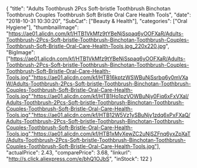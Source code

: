 {
	"title": "Adults Toothbrush 2Pcs Soft-bristle Toothbrush Binchotan Toothbrush Couples Toothbrush Soft Bristle Oral Care Health Tools",
	"date": "2018-10-31 10:30:20",
	"SubCat": ["Beauty & Health"],
	"categories": ["Oral Hygiene"],
	"thumbnailImage": "https://ae01.alicdn.com/kf/HTB1VkMfz9tYBeNjSspaq6yOOFXaR/Adults-Toothbrush-2Pcs-Soft-bristle-Toothbrush-Binchotan-Toothbrush-Couples-Toothbrush-Soft-Bristle-Oral-Care-Health-Tools.jpg_220x220.jpg",
	"BigImage": ["https://ae01.alicdn.com/kf/HTB1VkMfz9tYBeNjSspaq6yOOFXaR/Adults-Toothbrush-2Pcs-Soft-bristle-Toothbrush-Binchotan-Toothbrush-Couples-Toothbrush-Soft-Bristle-Oral-Care-Health-Tools.jpg","https://ae01.alicdn.com/kf/HTB16kptzWSWBuNjSsrbq6y0mVXaW/Adults-Toothbrush-2Pcs-Soft-bristle-Toothbrush-Binchotan-Toothbrush-Couples-Toothbrush-Soft-Bristle-Oral-Care-Health-Tools.jpg","https://ae01.alicdn.com/kf/HTB1Ho1pzVOWBuNjy0Fiq6xFxVXal/Adults-Toothbrush-2Pcs-Soft-bristle-Toothbrush-Binchotan-Toothbrush-Couples-Toothbrush-Soft-Bristle-Oral-Care-Health-Tools.jpg","https://ae01.alicdn.com/kf/HTB12W5Vz1ySBuNjy1zdq6xPxFXaQ/Adults-Toothbrush-2Pcs-Soft-bristle-Toothbrush-Binchotan-Toothbrush-Couples-Toothbrush-Soft-Bristle-Oral-Care-Health-Tools.jpg","https://ae01.alicdn.com/kf/HTB1xMvXewZC2uNjSZFnq6yxZpXaT/Adults-Toothbrush-2Pcs-Soft-bristle-Toothbrush-Binchotan-Toothbrush-Couples-Toothbrush-Soft-Bristle-Oral-Care-Health-Tools.jpg"],
	"actualPrice": 2.43,
	"comparePrice": 3.68,
	"linkurl": "http://s.click.aliexpress.com/e/bhQ1OJbS",
	"inStock": 122
}
